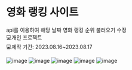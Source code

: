 # 영화 랭킹 사이트
api를 이용하여 해당 날짜 영화 랭킹 순위 불러오기 수정<br>
💻개인 프로젝트 <br>
💻제작 기간: 2023.08.16~2023.08.17

![image](https://github.com/yujin4sth00/React2/assets/115778958/ef5f0277-5113-4af1-bb4c-4ac06bb9bced)
![image](https://github.com/yujin4sth00/React2/assets/115778958/64f9dc92-05fb-4197-af58-9d137f01d156)
![image](https://github.com/yujin4sth00/React2/assets/115778958/3a6c8c87-593c-48b9-8c04-ad19903359a1)
![image](https://github.com/yujin4sth00/React2/assets/115778958/c4e4fe35-1ea3-4d0f-a976-e44a090d76c8)
![image](https://github.com/yujin4sth00/React2/assets/115778958/64e08883-becd-4a0a-b7df-ac57d33f35be)
